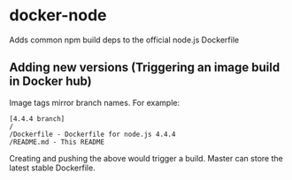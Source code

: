# docker-node
Adds common npm build deps to the official node.js Dockerfile

## Adding new versions (Triggering an image build in Docker hub)
Image tags mirror branch names.  For example:

```
[4.4.4 branch]
/
/Dockerfile - Dockerfile for node.js 4.4.4
/README.md - This README
```

Creating and pushing the above would trigger a build.  Master can store the latest stable Dockerfile.
